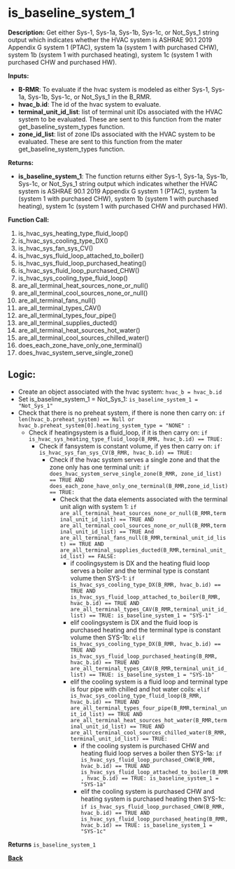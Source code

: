 # is_baseline_system_1  

**Description:** Get either Sys-1, Sys-1a, Sys-1b, Sys-1c, or Not_Sys_1 string output which indicates whether the HVAC system is ASHRAE 90.1 2019 Appendix G system 1 (PTAC), system 1a (system 1 with purchased CHW), system 1b (system 1 with purchased heating), system 1c (system 1 with purchased CHW and purchased HW).  

**Inputs:**  
- **B-RMR**: To evaluate if the hvac system is modeled as either Sys-1, Sys-1a, Sys-1b, Sys-1c, or Not_Sys_1 in the B_RMR.   
- **hvac_b.id**: The id of the hvac system to evaluate.  
- **terminal_unit_id_list**: list of terminal unit IDs associated with the HVAC system to be evaluated. These are sent to this function from the mater get_baseline_system_types function.
- **zone_id_list**: list of zone IDs associated with the HVAC system to be evaluated. These are sent to this function from the mater get_baseline_system_types function.

**Returns:**  
- **is_baseline_system_1**: The function returns either Sys-1, Sys-1a, Sys-1b, Sys-1c, or Not_Sys_1 string output which indicates whether the HVAC system is ASHRAE 90.1 2019 Appendix G system 1 (PTAC), system 1a (system 1 with purchased CHW), system 1b (system 1 with purchased heating), system 1c (system 1 with purchased CHW and purchased HW).  
 
**Function Call:** 
1. is_hvac_sys_heating_type_fluid_loop()
2. is_hvac_sys_cooling_type_DX()
3. is_hvac_sys_fan_sys_CV()  
4. is_hvac_sys_fluid_loop_attached_to_boiler()
5. is_hvac_sys_fluid_loop_purchased_heating()
6. is_hvac_sys_fluid_loop_purchased_CHW()
7. is_hvac_sys_cooling_type_fluid_loop()
8. are_all_terminal_heat_sources_none_or_null()  
9. are_all_terminal_cool_sources_none_or_null() 
10. are_all_terminal_fans_null()  
11. are_all_terminal_types_CAV()  
12. are_all_terminal_types_four_pipe()  
13. are_all_terminal_supplies_ducted()  
14. are_all_terminal_heat_sources_hot_water()  
15. are_all_terminal_cool_sources_chilled_water() 
16. does_each_zone_have_only_one_terminal()    
17. does_hvac_system_serve_single_zone()  
 
## Logic:    
- Create an object associated with the hvac system: `hvac_b = hvac_b.id`  
- Set is_baseline_system_1 = Not_Sys_1: `is_baseline_system_1 = "Not_Sys_1"`    
- Check that there is no preheat system, if there is none then carry on: `if len(hvac_b.preheat_system) == Null or hvac_b.preheat_system[0].heating_system_type = "NONE" :`    
    - Check if heatingsystem is a fluid_loop, if it is then carry on: `if is_hvac_sys_heating_type_fluid_loop(B_RMR, hvac_b.id) == TRUE:`     
        - Check if fansystem is constant volume, if yes then carry on: `if is_hvac_sys_fan_sys_CV(B_RMR, hvac_b.id) == TRUE:`  
            - Check if the hvac system serves a single zone and that the zone only has one terminal unit: `if does_hvac_system_serve_single_zone(B_RMR, zone_id_list) == TRUE AND does_each_zone_have_only_one_terminal(B_RMR,zone_id_list) == TRUE:`     
                - Check that the data elements associated with the terminal unit align with system 1: `if are_all_terminal_heat_sources_none_or_null(B_RMR,terminal_unit_id_list) == TRUE AND are_all_terminal_cool_sources_none_or_null(B_RMR,terminal_unit_id_list) == TRUE And are_all_terminal_fans_null(B_RMR,terminal_unit_id_list) == TRUE AND are_all_terminal_supplies_ducted(B_RMR,terminal_unit_id_list) == FALSE:`        
                    - if coolingsystem is DX and the heating fluid loop serves a boiler and the terminal type is constant volume then SYS-1: `if is_hvac_sys_cooling_type_DX(B_RMR, hvac_b.id) == TRUE AND is_hvac_sys_fluid_loop_attached_to_boiler(B_RMR, hvac_b.id) == TRUE AND are_all_terminal_types_CAV(B_RMR,terminal_unit_id_list) == TRUE: is_baseline_system_1 = "SYS-1"`
                    - elif coolingsystem is DX and the fluid loop is purchased heating and the terminal type is constant volume then SYS-1b: `elif is_hvac_sys_cooling_type_DX(B_RMR, hvac_b.id) == TRUE AND is_hvac_sys_fluid_loop_purchased_heating(B_RMR, hvac_b.id) == TRUE AND are_all_terminal_types_CAV(B_RMR,terminal_unit_id_list) == TRUE: is_baseline_system_1 = "SYS-1b"`
                    - elif the cooling system is a fluid loop and terminal type is four pipe with chilled and hot water coils: `elif is_hvac_sys_cooling_type_fluid_loop(B_RMR, hvac_b.id) == TRUE AND are_all_terminal_types_four_pipe(B_RMR,terminal_unit_id_list) == TRUE AND are_all_terminal_heat_sources_hot_water(B_RMR,terminal_unit_id_list) == TRUE AND are_all_terminal_cool_sources_chilled_water(B_RMR,terminal_unit_id_list) == TRUE:`   
                        - if the cooling system is purchased CHW and heating fluid loop serves a boiler then SYS-1a: `if is_hvac_sys_fluid_loop_purchased_CHW(B_RMR, hvac_b.id) == TRUE AND is_hvac_sys_fluid_loop_attached_to_boiler(B_RMR, hvac_b.id) == TRUE: is_baseline_system_1 = "SYS-1a"`
                        - elif the cooling system is purchased CHW and heating system is purchased heating then SYS-1c: `if is_hvac_sys_fluid_loop_purchased_CHW(B_RMR, hvac_b.id) == TRUE AND is_hvac_sys_fluid_loop_purchased_heating(B_RMR, hvac_b.id) == TRUE: is_baseline_system_1 = "SYS-1c"`  

**Returns** `is_baseline_system_1`  



**[Back](../_toc.md)**